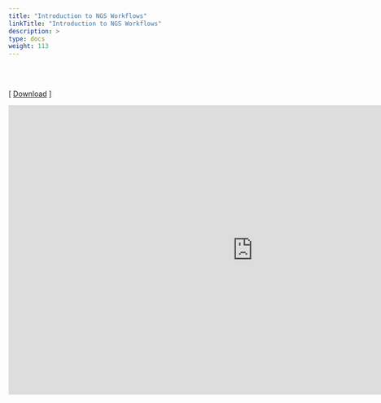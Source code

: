 ```yaml
---
title: "Introduction to NGS Workflows"
linkTitle: "Introduction to NGS Workflows"
description: >
type: docs
weight: 113
---
```


<br></br>

[ [Download](https://docs.google.com/presentation/d/11_nnljGUlndEeYFYsirD5JWXvLLRKVC0CH7Nqan27kg/edit?usp=sharing) ]

<iframe src="https://docs.google.com/presentation/d/e/2PACX-1vQ63FSywR-hswz_jiHeLoQuhVork6TDMSBz5rtJequ_tVPTDcI4nDsikXxpqiCEZVOODqqaKDGnyDF3/embed?start=false&loop=false&delayms=60000" frameborder="0" width="960" height="569" allowfullscreen="true" mozallowfullscreen="true" webkitallowfullscreen="true"></iframe>





